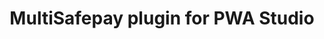 ---
title: "MultiSafepay plugin for PWA Studio"
breadcrumb_title: "PWA Studio"
github_url : "https://github.com/MultiSafepay/Magento2Msp/tree/progressive-web-app"
download_url : "https://github.com/MultiSafepay/Magento2Msp.git"
changelog_url : "."
manual: "." 
layout: 'single'
newsletter : "PWA Studio"
meta_title: "PWA Studio plugin integration - MultiSafepay Documentation Center"		
meta_description: "MultiSafepay plugin for PWA Studio. Easily integrate MultiSafepay payment solutions into your PWA Studio platform with the free plugin"
description : "Easily integrate MultiSafepay payment solutions into your PWA Studio webshop with the free and completely new MultiSafepay PWA Studio plugin."
weight: 130
logo: "/logo/Plugins/Magento_PWA.svg"
title_short: "PWA Studio"
description_short: "Easily integrate MultiSafepay payment solutions into your PWA Studio webshop with the free plugin."
---